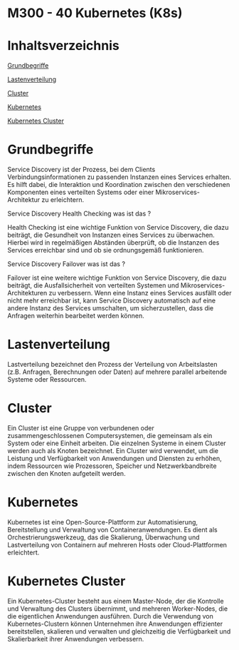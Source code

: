 M300 - 40 Kubernetes (K8s)
===

Inhaltsverzeichnis
===

[Grundbegriffe](https://github.com/Silvan-Mattig/M300-Services/tree/main/40%20Kubernetes%20(K8s)#grundbegriffe)

[Lastenverteilung](https://github.com/Silvan-Mattig/M300-Services/tree/main/40%20Kubernetes%20(K8s)#lastenverteilung)

[Cluster](https://github.com/Silvan-Mattig/M300-Services/tree/main/40%20Kubernetes%20(K8s)#cluster)

[Kubernetes](https://github.com/Silvan-Mattig/M300-Services/tree/main/40%20Kubernetes%20(K8s)#kubernetes)

[Kubernetes Cluster](https://github.com/Silvan-Mattig/M300-Services/tree/main/40%20Kubernetes%20(K8s)#kubernetes-cluster)

Grundbegriffe
===
Service Discovery ist der Prozess, bei dem Clients Verbindungsinformationen zu passenden Instanzen eines Services erhalten. Es hilft dabei, die Interaktion und Koordination zwischen den verschiedenen Komponenten eines verteilten Systems oder einer Mikroservices-Architektur zu erleichtern.

Service Discovery Health Checking was ist das ?

Health Checking ist eine wichtige Funktion von Service Discovery, die dazu beiträgt, die Gesundheit von Instanzen eines Services zu überwachen. Hierbei wird in regelmäßigen Abständen überprüft, ob die Instanzen des Services erreichbar sind und ob sie ordnungsgemäß funktionieren.

Service Discovery Failover was ist das ?

Failover ist eine weitere wichtige Funktion von Service Discovery, die dazu beiträgt, die Ausfallsicherheit von verteilten Systemen und Mikroservices-Architekturen zu verbessern. Wenn eine Instanz eines Services ausfällt oder nicht mehr erreichbar ist, kann Service Discovery automatisch auf eine andere Instanz des Services umschalten, um sicherzustellen, dass die Anfragen weiterhin bearbeitet werden können.

Lastenverteilung
===

Lastverteilung bezeichnet den Prozess der Verteilung von Arbeitslasten (z.B. Anfragen, Berechnungen oder Daten) auf mehrere parallel arbeitende Systeme oder Ressourcen.

Cluster
===

Ein Cluster ist eine Gruppe von verbundenen oder zusammengeschlossenen Computersystemen, die gemeinsam als ein System oder eine Einheit arbeiten. Die einzelnen Systeme in einem Cluster werden auch als Knoten bezeichnet. Ein Cluster wird verwendet, um die Leistung und Verfügbarkeit von Anwendungen und Diensten zu erhöhen, indem Ressourcen wie Prozessoren, Speicher und Netzwerkbandbreite zwischen den Knoten aufgeteilt werden.

Kubernetes
===
Kubernetes ist eine Open-Source-Plattform zur Automatisierung, Bereitstellung und Verwaltung von Containeranwendungen. Es dient als Orchestrierungswerkzeug, das die Skalierung, Überwachung und Lastverteilung von Containern auf mehreren Hosts oder Cloud-Plattformen erleichtert.

Kubernetes Cluster
===
Ein Kubernetes-Cluster besteht aus einem Master-Node, der die Kontrolle und Verwaltung des Clusters übernimmt, und mehreren Worker-Nodes, die die eigentlichen Anwendungen ausführen. Durch die Verwendung von Kubernetes-Clustern können Unternehmen ihre Anwendungen effizienter bereitstellen, skalieren und verwalten und gleichzeitig die Verfügbarkeit und Skalierbarkeit ihrer Anwendungen verbessern.
